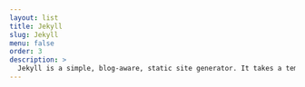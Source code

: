```yaml
---
layout: list
title: Jekyll
slug: Jekyll
menu: false
order: 3
description: >
  Jekyll is a simple, blog-aware, static site generator. It takes a template directory containing raw text files in various formats, runs it through a converter (like Markdown) and our Liquid renderer, and spits out a complete, ready-to-publish static website suitable for serving with your favorite web server. 
---
```

